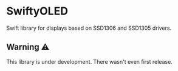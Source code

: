 # SwiftyOLED

Swift library for displays based on SSD1306 and SSD1305 drivers.

## Warning ⚠️

This library is under development. There wasn't even first release.
